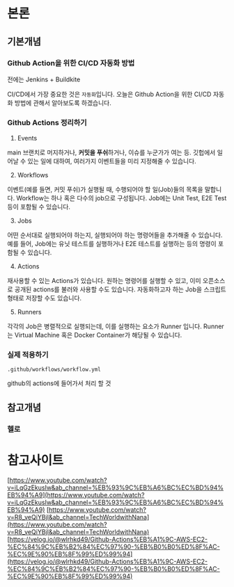 # 본론

## 기본개념

### Github Action을 위한 CI/CD 자동화 방법

전에는 Jenkins + Buildkite

CI/CD에서 가장 중요한 것은 `자동화`입니다. 오늘은 Github Action을 위한 CI/CD 자동화 방법에 관해서 알아보도록 하겠습니다.

### Github Actions 정리하기

1. Events

main 브랜치로 머지하거나, **커밋을 푸쉬**하거나, 이슈를 누군가가 여는 등. 깃헙에서 일어날 수 있는 일에 대하여, 여러가지 이벤트들을 미리 지정해줄 수 있습니다.

2. Workflows

이벤트(예를 들면, 커밋 푸쉬)가 실행될 때, 수행되어야 할 일(Job)들의 목록을 말합니다. Workflow는 하나 혹은 다수의 job으로 구성됩니다. Job에는 Unit Test, E2E Test 등이 포함될 수 있습니다.

3. Jobs

어떤 순서대로 실행되어야 하는지, 실행되어야 하는 명령어들을 추가해줄 수 있습니다. 예를 들어, Job에는 유닛 테스트를 실행하거나 E2E 테스트를 실행하는 등의 명령이 포함될 수 있습니다.

4. Actions

재사용할 수 있는 Actions가 있습니다. 원하는 명령어를 실행할 수 있고, 이미 오픈소스로 공개된 actions를 불러와 사용할 수도 있습니다. 자동화하고자 하는 Job을 스크립트 형태로 저장할 수도 있습니다.

5. Runners

각각의 Job은 병렬적으로 실행되는데, 이를 실행하는 요소가 Runner 입니다. Runner는 Virtual Machine 혹은 Docker Container가 해당될 수 있습니다.

### 실제 적용하기

```shell
.github/workflows/workflow.yml
```

github의 actions에 들어가서 처리 할 것

## 참고개념

### 헬로

# 참고사이트

[https://www.youtube.com/watch?v=iLqGzEkusIw&ab_channel=%EB%93%9C%EB%A6%BC%EC%BD%94%EB%94%A9](https://www.youtube.com/watch?v=iLqGzEkusIw&ab_channel=%EB%93%9C%EB%A6%BC%EC%BD%94%EB%94%A9)
[https://www.youtube.com/watch?v=R8_veQiYBjI&ab_channel=TechWorldwithNana](https://www.youtube.com/watch?v=R8_veQiYBjI&ab_channel=TechWorldwithNana)
[https://velog.io/@wlrhkd49/Github-Actions%EB%A1%9C-AWS-EC2-%EC%84%9C%EB%B2%84%EC%97%90-%EB%B0%B0%ED%8F%AC-%EC%9E%90%EB%8F%99%ED%99%94](https://velog.io/@wlrhkd49/Github-Actions%EB%A1%9C-AWS-EC2-%EC%84%9C%EB%B2%84%EC%97%90-%EB%B0%B0%ED%8F%AC-%EC%9E%90%EB%8F%99%ED%99%94)
